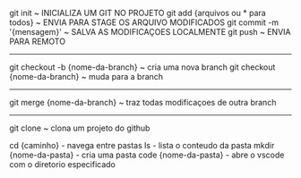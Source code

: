 git init ~ INICIALIZA UM GIT NO PROJETO
git add {arquivos ou * para todos} ~ ENVIA PARA STAGE OS ARQUIVO MODIFICADOS
git commit -m '{mensagem}' ~ SALVA AS MODIFICAÇOES LOCALMENTE
git push ~ ENVIA PARA REMOTO

-----------

git checkout -b {nome-da-branch} ~ cria uma nova branch
git checkout {nome-da-branch} ~ muda para a branch

-----------

git merge {nome-da-branch} ~ traz todas modificaçoes de outra branch

-----------

git clone ~ clona um projeto do github

cd {caminho} - navega entre pastas
ls - lista o conteudo da pasta
mkdir {nome-da-pasta} - cria uma pasta
code {nome-da-pasta} - abre o vscode com o diretorio especificado